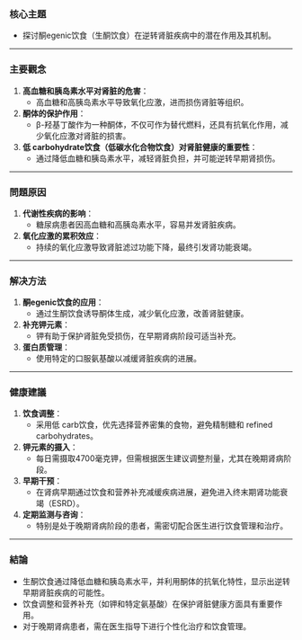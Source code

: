 ### 核心主題  
- 探讨酮egenic饮食（生酮饮食）在逆转肾脏疾病中的潜在作用及其机制。

---

### 主要觀念  
1. **高血糖和胰岛素水平对肾脏的危害**：  
   - 高血糖和高胰岛素水平导致氧化应激，进而损伤肾脏等组织。  
2. **酮体的保护作用**：  
   - β-羟基丁酸作为一种酮体，不仅可作为替代燃料，还具有抗氧化作用，减少氧化应激对肾脏的损害。  
3. **低 carbohydrate饮食（低碳水化合物饮食）对肾脏健康的重要性**：  
   - 通过降低血糖和胰岛素水平，减轻肾脏负担，并可能逆转早期肾损伤。

---

### 問題原因  
1. **代谢性疾病的影响**：  
   - 糖尿病患者因高血糖和高胰岛素水平，容易并发肾脏疾病。  
2. **氧化应激的累积效应**：  
   - 持续的氧化应激导致肾脏滤过功能下降，最终引发肾功能衰竭。

---

### 解决方法  
1. **酮egenic饮食的应用**：  
   - 通过生酮饮食诱导酮体生成，减少氧化应激，改善肾脏健康。  
2. **补充钾元素**：  
   - 钾有助于保护肾脏免受损伤，在早期肾病阶段可适当补充。  
3. **蛋白质管理**：  
   - 使用特定的口服氨基酸以减缓肾脏疾病的进展。

---

### 健康建議  
1. **饮食调整**：  
   - 采用低 carb饮食，优先选择营养密集的食物，避免精制糖和 refined carbohydrates。  
2. **钾元素的摄入**：  
   - 每日需摄取4700毫克钾，但需根据医生建议调整剂量，尤其在晚期肾病阶段。  
3. **早期干预**：  
   - 在肾病早期通过饮食和营养补充减缓疾病进展，避免进入终末期肾功能衰竭（ESRD）。  
4. **定期监测与咨询**：  
   - 特别是处于晚期肾病阶段的患者，需密切配合医生进行饮食管理和治疗。

---

### 結論  
- 生酮饮食通过降低血糖和胰岛素水平，并利用酮体的抗氧化特性，显示出逆转早期肾脏疾病的可能性。  
- 饮食调整和营养补充（如钾和特定氨基酸）在保护肾脏健康方面具有重要作用。  
- 对于晚期肾病患者，需在医生指导下进行个性化治疗和饮食管理。